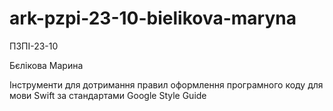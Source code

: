 # ark-pzpi-23-10-bielikova-maryna

ПЗПІ-23-10

Бєлікова Марина

Інструменти для дотримання правил оформлення програмного коду для мови Swift за стандартами Google Style Guide 
